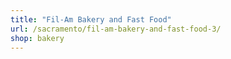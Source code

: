 ```yaml
---
title: "Fil-Am Bakery and Fast Food"
url: /sacramento/fil-am-bakery-and-fast-food-3/
shop: bakery
---
```

